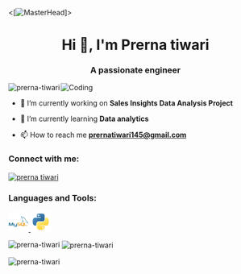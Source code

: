 <[![MasterHead](https://i.pinimg.com/originals/d0/be/39/d0be39e73f90dfc3e9e6b95fdc08c746.jpg)]>
<h1 align="center">Hi 👋, I'm Prerna tiwari</h1>
<h3 align="center">A passionate engineer</h3>
<img align="right" alt="Coding" width="400" src="https://cdn.dribbble.com/users/4055494/screenshots/15215756/media/d2b66c4ca0192aa26d103448b3d1518b.gif">

<p align="left"> <img src="https://komarev.com/ghpvc/?username=prerna-tiwari&label=Profile%20views&color=0e75b6&style=flat" alt="prerna-tiwari" /> </p>

- 🔭 I’m currently working on **Sales Insights Data Analysis Project**

- 🌱 I’m currently learning **Data analytics**

- 📫 How to reach me **prernatiwari145@gmail.com**

<h3 align="left">Connect with me:</h3>
<p align="left">
<a href="https://linkedin.com/in/prerna tiwari" target="blank"><img align="center" src="https://raw.githubusercontent.com/rahuldkjain/github-profile-readme-generator/master/src/images/icons/Social/linked-in-alt.svg" alt="prerna tiwari" height="30" width="40" /></a>
</p>

<h3 align="left">Languages and Tools:</h3>
<p align="left"> <a href="https://www.mysql.com/" target="_blank" rel="noreferrer"> <img src="https://raw.githubusercontent.com/devicons/devicon/master/icons/mysql/mysql-original-wordmark.svg" alt="mysql" width="40" height="40"/> </a> <a href="https://www.python.org" target="_blank" rel="noreferrer"> <img src="https://raw.githubusercontent.com/devicons/devicon/master/icons/python/python-original.svg" alt="python" width="40" height="40"/> </a> </p>

<p><img align="left" src="https://github-readme-stats.vercel.app/api/top-langs?username=prerna-tiwari&show_icons=true&locale=en&layout=compact" alt="prerna-tiwari" /></p>

<p>&nbsp;<img align="center" src="https://github-readme-stats.vercel.app/api?username=prerna-tiwari&show_icons=true&locale=en" alt="prerna-tiwari" /></p>

<p><img align="center" src="https://github-readme-streak-stats.herokuapp.com/?user=prerna-tiwari&" alt="prerna-tiwari" /></p>
